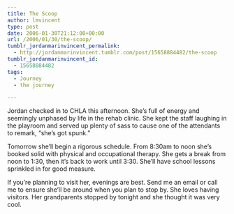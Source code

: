 ```yaml
---
title: The Scoop
author: lmvincent
type: post
date: 2006-01-30T21:12:00+00:00
url: /2006/01/30/the-scoop/
tumblr_jordanmarinvincent_permalink:
  - http://jordanmarinvincent.tumblr.com/post/15658884482/the-scoop
tumblr_jordanmarinvincent_id:
  - 15658884482
tags:
  - Journey
  - the journey

---
```

Jordan checked in to CHLA this afternoon. She&rsquo;s full of energy and seemingly unphased by life in the rehab clinic. She kept the staff laughing in the playroom and served up plenty of sass to cause one of the attendants to remark, &ldquo;she&rsquo;s got spunk.&rdquo;

Tomorrow she&rsquo;ll begin a rigorous schedule. From 8:30am to noon she&rsquo;s booked solid with physical and occupational therapy. She gets a break from noon to 1:30, then it&rsquo;s back to work until 3:30. She&rsquo;ll have school lessons sprinkled in for good measure.

If you&rsquo;re planning to visit her, evenings are best. Send me an email or call me to ensure she&rsquo;ll be around when you plan to stop by. She loves having visitors. Her grandparents stopped by tonight and she thought it was very cool.

<div class="blogger-post-footer">
  <img loading="lazy" width="1" height="1" src="https://blogger.googleusercontent.com/tracker/9039099668816362935-198915199064236579?l=jordansjourney2.blogspot.com" alt="" />
</div>